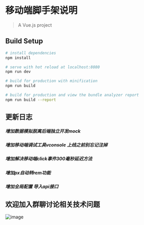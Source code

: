 # 移动端脚手架说明

> A Vue.js project

## Build Setup

``` bash
# install dependencies
npm install

# serve with hot reload at localhost:8080
npm run dev

# build for production with minification
npm run build

# build for production and view the bundle analyzer report
npm run build --report
```



## 更新日志
#####  增加数据模拟脱离后端独立开发mock
#####  增加移动端调试工具vconsole 上线之前别忘记注掉
#####  增加解决移动端click事件300毫秒延迟方法
#####  增加px自动转rem功能
#####  增加全局配置 导入api接口

## 欢迎加入群聊讨论相关技术问题

![image](https://github.com/Xingen123/Vue-Phone/readmeImg/my.jpg)

<!-- ###  表格的制作


<table style="text-align: center">
  <thead>
    <tr>
        <td>名称</td>
        <td>功能</td>
        <td>默认值</td>
        <td>可选值</td>
    </tr>
  </thead>
  <tbody>
    <tr>
        <td>img</td>
        <td>裁剪图片的地址</td>
        <td>空</td>
        <td>url 地址 || base64 || blob</td>
    </tr>
  </tbody>
</table> -->









